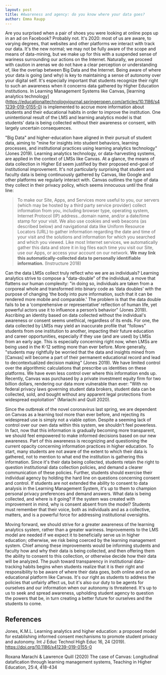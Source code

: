 ```yaml
---
layout: post
title: #Awareness and agency: do you know where your data goes?
author: Emma Raupp
---
```


Are you surprised when a pair of shoes you were looking at online pops up in an ad on Facebook? Probably not. It's 2020: most of us are aware, to varying degrees, that websites and other platforms we interact with track our data. It's the new normal; we may not be fully aware of the scope and means of data-mining, but we make up for this with a suspended sense of wariness surrounding our actions on the Internet. Naturally, we proceed with caution in arenas we do not have a clear perception or understanding of, like the overlap between Big Data and the Internet. Being aware of where your data is going (and why) is key to maintaining a sense of autonomy over your digital self. It's especially important that students recognize their right to such an awareness when it concerns data gathered by Higher Education institutions. In Learning Management Systems like Canvas, [learning analytics technology] (https://educationaltechnologyjournal.springeropen.com/articles/10.1186/s41239-019-0155-0) is implemented to accrue more information about students and their educational habits in order to improve the institution. One unintentional result of the LMS and learning analytics model is that students' data is being collected  without their awareness or consent, with largely uncertain consequences. 

"Big Data" and higher-education have aligned in their pursuit of student data, aiming to "mine for insights into student behaviors, learning processes, and institutional practices using learning analytics technology" (Jones 2019). Learning analytics technology, or data-harvesting systems, are applied in the context of LMSs like Canvas. At a glance, the means of data collection in Higher Ed seem justified by their proposed end-goal of institutional improvement. It's not particularly surprising that student and faculty data is being continuously gathered by Canvas, like Google and other platforms we regularly interact with. Canvas outlines the type of data they collect in their privacy policy, which seems innocuous until the final line: 
> To make our Site, Apps, and Services more useful to you, our servers (which may be hosted by a third party service provider) collect information from you, including browser type, operating system, Internet Protocol (IP) address...domain name, and/or a date/time stamp for your visit. We also use cookies and web beacons (as described below) and navigational data like Uniform Resource Locators (URL) to gather information regarding the date and time of your visit and the solutions and information for which you searched and which you viewed. Like most Internet services, we automatically gather this data and store it in log files each time you visit our Site, use our Apps, or access your account on our network. **We may link this automatically-collected data to personally identifiable information.** (Instructure 2018)

Can the data LMSs collect truly reflect who we are as individuals? Learning analytics strive to compose a "data-double" of the  individual, a move that flattens our human complexity: "in doing so, individuals are taken from a corporeal whole and transformed into binary code as ‘data doubles’ with the purpose of changing ‘the body into pure information, such that it can be rendered more mobile and comparable.' The problem is that the data double fails to be a ‘comprehensive or representative’ reflection of human life, yet powerful actors use it to influence a person’s behavior" (Jones 2019). Ascribing an identity based on data collected without the individual's awareness or consent seems unethical, regardless of its ends. For one, the data collected by LMSs may yield an inaccurate profile that "follows" students from one institution to another, impacting their future education and career opportunities, especially if they use (and are used) by LMSs from an early age. This is especially concerning right now, when LMSs are being used in the K-12 setting more than ever before. More generally, "students may rightfully be worried that the data and insights mined from [Canvas] will become a part of their permanent educational record and lead to decontextualized decision making" (Jones 2019). We have limited control over the algorithmic calculations that prescribe us identities on these platforms. We have even less control over where this information ends up. Recently, Canvas was purchased by a private investment equity firm for two billion dollars, rendering our data more vulnerable than ever: "With no federal privacy laws governing student data brokers, student data can be collected, sold, and bought without any apparent legal protections from widespread exploitation" (Mariachi and Quill 2020). 

Since the outbreak of the novel coronavirus last spring, we are dependent on Canvas as a learning tool more than ever before, and rejecting its widespread use is simply not a viable option. Despite a seeming lack of control over our own data within this system, we shouldn't feel powerless. In fact, now that this information is gradually becoming more transparent, we should feel empowered to make informed decisions based on our new awareness. Part of this awareness is recognizing and questioning the current opacity concerning information practices in higher education. To start, many students are not aware of the extent to which their data is gathered, not to mention to what end the institution is gathering this information. Since it's their data being collected, students retain the right to question institutional data collection policies, and demand a clearer communication of these policies. Further, students should exercise their individual agency by holding the hard line on questions concerning consent and control. If students are not extended the ability to consent to data analysis in the Learning Management System, it's up to them to champion personal privacy preferences and demand answers. What data is being collected, and where is it going? If the system was created with improvement in mind, why is consent absent from the model? Students must remember that their voice, both as individuals and as a collective, matters, and is a powerful force for addressing institutional oversights. 

Moving forward, we should strive for a greater awareness of the learning analytics system, rather than a greater wariness. Improvements to the LMS model are needed if we expect it to beneficially serve us in higher education; otherwise, we risk being coerced by the learning management system. Chief among these improvements would be informing students and faculty how and why their data is being collected, and then offering them the ability to consent to this collection, or otherwise decide how their data will be analyzed. The push toward transparency in institutional data-tracking habits begins when students realize that it is their right and responsibility to be aware of where their data goes, both online and on an educational platform like Canvas. It's our right as students to address the policies that unfairly affect us, but it's also our duty to be agents for ourselves and our information when our autonomy is threatened. It's up to us to seek and spread awareness, upholding student agency to question the powers that be, in turn creating a better future for ourselves and the students to come. 

References
---
Jones, K.M.L. Learning analytics and higher education: a proposed model for establishing informed consent mechanisms to promote student privacy and autonomy. Int J Educ Technol High Educ 16, 24 (2019). https://doi.org/10.1186/s41239-019-0155-0

Roxana Marachi & Lawrence Quill (2020) The case of Canvas: Longitudinal datafication through learning management systems, Teaching in Higher Education, 25:4, 418-434
